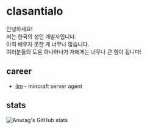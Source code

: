 # clasantialo
안녕하세요! \
저는 한국의 성인 개발자입니다. \
아직 배우지 못한 게 너무나 많습니다. \
여러분들의 도움 하나하나가 저에게는 너무나 큰 힘이 됩니다!

## career
- [lim](https://github.com/clasantialo/lim) - mincraft server agent

## stats
![Anurag's GitHub stats](https://github-readme-stats.vercel.app/api?username=clasantialo)
